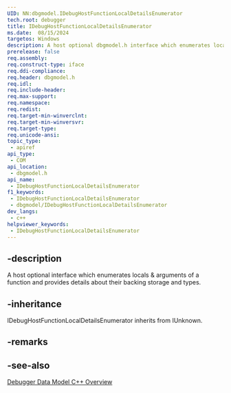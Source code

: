 ```yaml
---
UID: NN:dbgmodel.IDebugHostFunctionLocalDetailsEnumerator
tech.root: debugger
title: IDebugHostFunctionLocalDetailsEnumerator
ms.date:  08/15/2024
targetos: Windows
description: A host optional dbgmodel.h interface which enumerates locals & arguments of a function and provides details about their backing storage and types.
prerelease: false
req.assembly: 
req.construct-type: iface
req.ddi-compliance: 
req.header: dbgmodel.h
req.idl: 
req.include-header: 
req.max-support: 
req.namespace: 
req.redist: 
req.target-min-winverclnt: 
req.target-min-winversvr: 
req.target-type: 
req.unicode-ansi: 
topic_type:
 - apiref
api_type:
 - COM
api_location:
 - dbgmodel.h
api_name:
 - IDebugHostFunctionLocalDetailsEnumerator
f1_keywords:
 - IDebugHostFunctionLocalDetailsEnumerator
 - dbgmodel/IDebugHostFunctionLocalDetailsEnumerator
dev_langs:
 - c++
helpviewer_keywords:
 - IDebugHostFunctionLocalDetailsEnumerator
---
```


## -description

A host optional interface which enumerates locals & arguments of a function and provides details about their backing storage and types.

## -inheritance

IDebugHostFunctionLocalDetailsEnumerator inherits from IUnknown.

## -remarks

## -see-also

[Debugger Data Model C++ Overview](/windows-hardware/drivers/debugger/data-model-cpp-overview)
